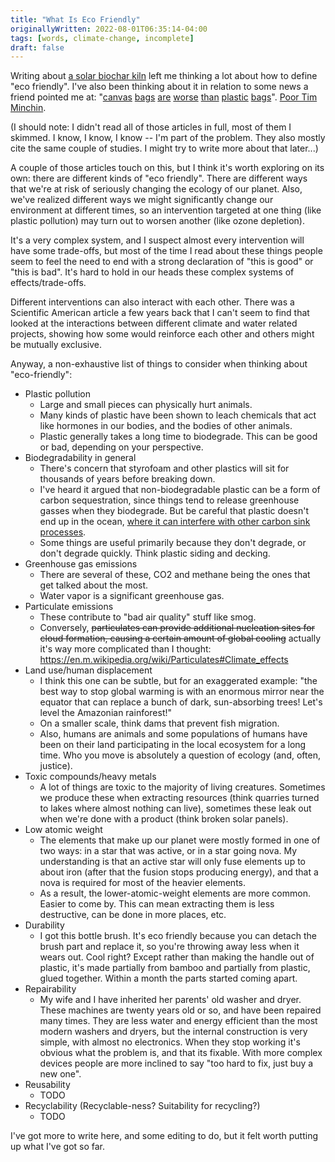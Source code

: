```yaml
---
title: "What Is Eco Friendly"
originallyWritten: 2022-08-01T06:35:14-04:00
tags: [words, climate-change, incomplete]
draft: false
---
```


Writing about [a solar biochar kiln](/writing/solar-biochar-at-home.md) left me thinking a lot about how to define "eco friendly". I've also been thinking about it in relation to some news a friend pointed me at: "[canvas](https://www.theatlantic.com/technology/archive/2016/09/to-tote-or-note-to-tote/498557/) [bags](https://www.nytimes.com/2021/08/24/style/cotton-totes-climate-crisis.html) [are](https://qz.com/1585027/when-it-comes-to-climate-change-cotton-totes-might-be-worse-than-plastic/) [worse](https://www.euronews.com/green/2020/01/22/is-your-reusable-tote-worse-for-the-environment-than-a-plastic-bag) [than](https://www.independent.co.uk/climate-change/sustainable-living/cotton-tote-bags-sustainable-shopping-b1909035.html) [plastic](https://www.rateitgreen.com/green-building-community/discussions/plastic-vs-reusable-bags-which-bag-is-best/1340) [bags](https://www.mentalfloss.com/article/579437/cotton-canvas-tote-bad-for-environment)". [Poor Tim Minchin](https://youtu.be/hFgtIziShmc).

(I should note: I didn't read all of those articles in full, most of them I skimmed. I know, I know, I know -- I'm part of the problem. They also mostly cite the same couple of studies. I might try to write more about that later...)

A couple of those articles touch on this, but I think it's worth exploring on its own: there are different kinds of "eco friendly". There are different ways that we're at risk of seriously changing the ecology of our planet. Also, we've realized different ways we might significantly change our environment at different times, so an intervention targeted at one thing (like plastic pollution) may turn out to worsen another (like ozone depletion). 

It's a very complex system, and I suspect almost every intervention will have some trade-offs, but most of the time I read about these things people seem to feel the need to end with a strong declaration of "this is good" or "this is bad". It's hard to hold in our heads these complex systems of effects/trade-offs.

Different interventions can also interact with each other. There was a Scientific American article a few years back that I can't seem to find that looked at the interactions between different climate and water related projects, showing how some would reinforce each other and others might be mutually exclusive.

Anyway, a non-exhaustive list of things to consider when thinking about "eco-friendly":
* Plastic pollution
  - Large and small pieces can physically hurt animals.
  - Many kinds of plastic have been shown to leach chemicals that act like hormones in our bodies, and the bodies of other animals.
  - Plastic generally takes a long time to biodegrade. This can be good or bad, depending on your perspective.
* Biodegradability in general
  - There's concern that styrofoam and other plastics will sit for thousands of years before breaking down.
  - I've heard it argued that non-biodegradable plastic can be a form of carbon sequestration, since things tend to release greenhouse gasses when they biodegrade. But be careful that plastic doesn't end up in the ocean, [where it can interfere with other carbon sink processes](https://www.clientearth.org/latest/latest-updates/opinions/is-plastic-affecting-the-ocean-as-a-carbon-sink-we-ask-tatiana-lujan/).
  - Some things are useful primarily because they don't degrade, or don't degrade quickly. Think plastic siding and decking.
* Greenhouse gas emissions
  - There are several of these, CO2 and methane being the ones that get talked about the most.
  - Water vapor is a significant greenhouse gas.
* Particulate emissions
  - These contribute to "bad air quality" stuff like smog.
  - Conversely, ~~particulates can provide additional nucleation sites for cloud formation, causing a certain amount of global cooling~~ actually it's way more complicated than I thought: https://en.m.wikipedia.org/wiki/Particulates#Climate_effects
* Land use/human displacement
  - I think this one can be subtle, but for an exaggerated example: "the best way to stop global warming is with an enormous mirror near the equator that can replace a bunch of dark, sun-absorbing trees! Let's level the Amazonian rainforest!"
  - On a smaller scale, think dams that prevent fish migration.
  - Also, humans are animals and some populations of humans have been on their land participating in the local ecosystem for a long time. Who you move is absolutely a question of ecology (and, often, justice).
* Toxic compounds/heavy metals
  - A lot of things are toxic to the majority of living creatures. Sometimes we produce these when extracting resources (think quarries turned to lakes where almost nothing can live), sometimes these leak out when we're done with a product (think broken solar panels). 
* Low atomic weight
  - The elements that make up our planet were mostly formed in one of two ways: in a star that was active, or in a star going nova. My understanding is that an active star will only fuse elements up to about iron (after that the fusion stops producing energy), and that a nova is required for most of the heavier elements.
  - As a result, the lower-atomic-weight elements are more common. Easier to come by. This can mean extracting them is less destructive, can be done in more places, etc.
* Durability
  - I got this bottle brush. It's eco friendly because you can detach the brush part and replace it, so you're throwing away less when it wears out. Cool right? Except rather than making the handle out of plastic, it's made partially from bamboo and partially from plastic, glued together. Within a month the parts started coming apart.
* Repairability
  - My wife and I have inherited her parents' old washer and dryer. These machines are twenty years old or so, and have been repaired many times. They are less water and energy efficient than the most modern washers and dryers, but the internal construction is very simple, with almost no electronics. When they stop working it's obvious what the problem is, and that its fixable. With more complex devices people are more inclined to say "too hard to fix, just buy a new one".
* Reusability
  - TODO
* Recyclability (Recyclable-ness? Suitability for recycling?)
  - TODO

I've got more to write here, and some editing to do, but it felt worth putting up what I've got so far.

<!--https://www.nytimes.com/1991/01/26/news/so-what-is-environmentally-friendly.html-->
